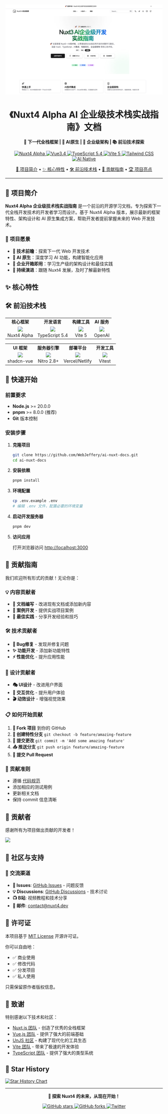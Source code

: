 ![首页](./docs//images/home.png)

<h1 align="center">《Nuxt4 Alpha AI 企业级技术栈实战指南》文档</h1>

<p align="center">
  <strong>🚀 下一代全栈框架 | 🤖 AI原生 | 🏢 企业级架构 | 📚 前沿技术探索</strong>
</p>

<p align="center">
  <a href="https://nuxt.com" target="_blank">
    <img src="https://img.shields.io/badge/Nuxt4%20Alpha-00DC82?style=flat&logo=nuxt.js&logoColor=white" alt="Nuxt4 Alpha">
  </a>
  <a href="https://vuejs.org" target="_blank">
    <img src="https://img.shields.io/badge/Vue3.4-4FC08D?style=flat&logo=vue.js&logoColor=white" alt="Vue3.4">
  </a>
  <a href="https://www.typescriptlang.org" target="_blank">
    <img src="https://img.shields.io/badge/TypeScript5.4-007ACC?style=flat&logo=typescript&logoColor=white" alt="TypeScript 5.4">
  </a>
  <a href="https://vitejs.dev" target="_blank">
    <img src="https://img.shields.io/badge/Vite5-646CFF?style=flat&logo=vite&logoColor=white" alt="Vite 5">
  </a>
  <a href="https://tailwindcss.com" target="_blank">
    <img src="https://img.shields.io/badge/Tailwind_CSS-38B2AC?style=flat&logo=tailwind-css&logoColor=white" alt="Tailwind CSS">
  </a>
  <a href="https://openai.com" target="_blank">
    <img src="https://img.shields.io/badge/AI_Native-412991?style=flat&logo=openai&logoColor=white" alt="AI Native">
  </a>
</p>

<p align="center">
  <a href="#📖 项目简介">📖 项目简介</a> •
  <a href="#✨ 核心特性">✨ 核心特性</a> •
  <a href="#🛠️ 前沿技术栈">🛠️ 前沿技术栈</a> •
  <a href="#🤝 贡献指南">🤝 贡献指南</a> •
  <a href="#🏆 项目亮点">🏆 项目亮点</a>
</p>

---

## 📖 项目简介

**Nuxt4 Alpha 企业级技术栈实战指南** 是一个前沿的开源学习文档，专为探索下一代全栈开发技术的开发者学习而设计。基于 Nuxt4 Alpha 版本，展示最新的框架特性、架构设计和 AI 原生集成方案，帮助开发者提前掌握未来的 Web 开发技术。

### 🎯 项目愿景

- **🔮 技术前瞻**：探索下一代 Web 开发技术
- **🤖 AI 原生**：深度学习 AI 功能，构建智能化应用
- **🏢 企业开箱即用**：学习生产级的架构设计和最佳实践
- **🔄 持续演进**：跟随 Nuxt4 发展，及时了解最新特性

## ✨ 核心特性


## 🛠️ 前沿技术栈

<table>
  <tr>
    <td align="center"><strong>核心框架</strong></td>
    <td align="center"><strong>开发语言</strong></td>
    <td align="center"><strong>构建工具</strong></td>
    <td align="center"><strong>AI 服务</strong></td>
  </tr>
  <tr>
    <td align="center">
      <img src="https://nuxt.com/assets/design-kit/icon-green.png" width="40"><br>
      Nuxt4 Alpha
    </td>
    <td align="center">
      <img src="https://upload.wikimedia.org/wikipedia/commons/4/4c/Typescript_logo_2020.svg" width="40"><br>
      TypeScript 5.4
    </td>
    <td align="center">
      <img src="https://vitejs.dev/logo.svg" width="40"><br>
      Vite 5
    </td>
    <td align="center">
      <img src="https://seeklogo.com/images/O/open-ai-logo-8B9BFEDC26-seeklogo.com.png" width="40"><br>
      OpenAI
    </td>
  </tr>
</table>

<table>
  <tr>
    <td align="center"><strong>UI 框架</strong></td>
    <td align="center"><strong>服务器引擎</strong></td>
    <td align="center"><strong>部署平台</strong></td>
    <td align="center"><strong>开发工具</strong></td>
  </tr>
  <tr>
    <td align="center">
      <img src="https://ui.shadcn.com/favicon-32x32.png" width="40"><br>
      shadcn-vue
    </td>
    <td align="center">
      <img src="https://nitro.unjs.io/icon.svg" width="40"><br>
      Nitro 2.8+
    </td>
    <td align="center">
      <img src="https://assets.vercel.com/image/upload/front/favicon/vercel/57x57.png" width="40"><br>
      Vercel/Netlify
    </td>
    <td align="center">
      <img src="https://vitest.dev/logo.svg" width="40"><br>
      Vitest
    </td>
  </tr>
</table>


## 🚀 快速开始

### 前置要求

- **Node.js** >= 20.0.0
- **pnpm** >= 8.0.0 (推荐)
- **Git** 版本控制

### 安装步骤

1. **克隆项目**
   ```bash
   git clone https://github.com/WebJeffery/ai-nuxt-docs.git
   cd ai-nuxt-docs
   ```

2. **安装依赖**
   ```bash
   pnpm install
   ```

3. **环境配置**
   ```bash
   cp .env.example .env
   # 编辑 .env 文件，配置必要的环境变量
   ```

4. **启动开发服务器**
   ```bash
   pnpm dev
   ```

5. **访问应用**

   打开浏览器访问 [http://localhost:3000](http://localhost:3000)


## 🤝 贡献指南

我们欢迎所有形式的贡献！无论你是：

### 💡 内容贡献者
- **📝 文档编写** - 改进现有文档或添加新内容
- **🎯 案例开发** - 提供实战项目案例
- **🔧 最佳实践** - 分享开发经验和技巧

### 🛠️ 技术贡献者
- **🐛 Bug修复** - 发现并修复问题
- **✨ 功能开发** - 添加新功能特性
- **⚡ 性能优化** - 提升应用性能

### 🎨 设计贡献者
- **🎭 UI设计** - 改进用户界面
- **📱 交互优化** - 提升用户体验
- **🎬 动效设计** - 增强视觉效果

### 📋 如何开始贡献

1. **🍴 Fork 项目** 到你的 GitHub
2. **🌿 创建特性分支** `git checkout -b feature/amazing-feature`
3. **💾 提交更改** `git commit -m 'Add some amazing feature'`
4. **📤 推送分支** `git push origin feature/amazing-feature`
5. **🔄 提交 Pull Request**

### 📜 贡献准则

- 遵循 [代码规范](./docs/CONTRIBUTING.md#代码规范)
- 添加相应的测试用例
- 更新相关文档
- 保持 commit 信息清晰

## 🌟 贡献者

感谢所有为项目做出贡献的开发者！

<a href="https://github.com/WebJeffery/ai-nuxt-docs/graphs/contributors">
  <img src="https://contrib.rocks/image?repo=WebJeffery/ai-nuxt-docs" />
</a>

## 🌟 社区与支持

### 💬 交流渠道
- **🐛 Issues**: [GitHub Issues](https://github.com/WebJeffery/ai-nuxt-docs/issues) - 问题反馈
- **💡 Discussions**: [GitHub Discussions](https://github.com/WebJeffery/ai-nuxt-docs/discussions) - 技术讨论
- **📺 B站**: 视频教程和技术分享
- **📧 邮件**: contact@nuxt4.dev


## 📄 许可证

本项目基于 [MIT License](./LICENSE) 开源许可证。

你可以自由地：
- ✅ 商业使用
- ✅ 修改代码
- ✅ 分发项目
- ✅ 私人使用

只需保留原作者版权信息。

## 🙏 致谢

特别感谢以下技术和社区：

- [Nuxt.js 团队](https://nuxt.com/team) - 创造了优秀的全栈框架
- [Vue.js 团队](https://vuejs.org/about/team.html) - 提供了强大的前端基础
- [UnJS 社区](https://unjs.io/) - 构建了现代化的工具生态
- [Vite 团队](https://vitejs.dev/team.html) - 带来了极速的开发体验
- [TypeScript 团队](https://www.typescriptlang.org/) - 提供了强大的类型系统

## 🎉 Star History

[![Star History Chart](https://api.star-history.com/svg?repos=WebJeffery/ai-nuxt-docs&type=Date)](https://star-history.com/#WebJeffery/ai-nuxt-docs&Date)

---

<p align="center">
  <strong>🌟 探索 Nuxt4 的未来，从现在开始！</strong>
</p>

<p align="center">
  <a href="https://github.com/WebJeffery/ai-nuxt-docs/stargazers">
    <img src="https://img.shields.io/github/stars/WebJeffery/ai-nuxt-docs?style=social" alt="GitHub stars">
  </a>
  <a href="https://github.com/WebJeffery/ai-nuxt-docs/network/members">
    <img src="https://img.shields.io/github/forks/WebJeffery/ai-nuxt-docs?style=social" alt="GitHub forks">
  </a>
  <a href="https://twitter.com/intent/tweet?text=Exploring%20the%20future%20of%20web%20development%20with%20Nuxt4%20Alpha!&url=https://github.com/WebJeffery/ai-nuxt-docs">
    <img src="https://img.shields.io/twitter/url?style=social&url=https://github.com/WebJeffery/ai-nuxt-docs" alt="Twitter">
  </a>
</p>
